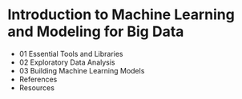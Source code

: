 # Introduction to Machine Learning and Modeling for Big Data

- 01 Essential Tools and Libraries
- 02 Exploratory Data Analysis
- 03  Building Machine Learning Models
- References
- Resources